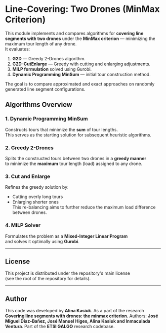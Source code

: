 # Line-Covering: Two Drones (MinMax Criterion)

This module implements and compares algorithms for **covering line segments with two drones** under the **MinMax criterion** — minimizing the maximum tour length of any drone.  
It evaluates:

1. **G2D** — Greedy 2-Drones algorithm.
2. **G2D-CutEnlarge** — Greedy with cutting and enlarging adjustments.
3. **MILP formulation** solved using Gurobi.
4. **Dynamic Programming MinSum** — initial tour construction method.

The goal is to compare approximated and exact approaches on randomly generated line segment configurations.

## Algorithms Overview

### 1. Dynamic Programming MinSum
Constructs tours that minimize the **sum** of tour lengths.  
This serves as the starting solution for subsequent heuristic algorithms.

### 2. Greedy 2-Drones
Splits the constructed tours between two drones in a **greedy manner**  
to minimize the **maximum** tour length (load) assigned to any drone.

### 3. Cut and Enlarge
Refines the greedy solution by:
- Cutting overly long tours
- Enlarging shorter ones  
This re-balancing aims to further reduce the maximum load difference between drones.

### 4. MILP Solver
Formulates the problem as a **Mixed-Integer Linear Program**  
and solves it optimally using **Gurobi**.

---

## License
This project is distributed under the repository's main license  
(see the root of the repository for details).

---

## Author
This code was developed by **Alina Kasiuk**. 
As a part of the research **Covering line segments with drones: the minmax criterion**. 
Authors: **José Miguel Díaz-Bañez, José Manuel Higes, Alina Kasiuk and Inmaculada Ventura**. 
Part of the **ETSI GALGO** research codebase.

